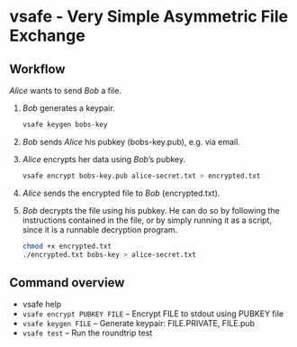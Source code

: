 vsafe - Very Simple Asymmetric File Exchange
============================================

Workflow
--------

*Alice* wants to send *Bob* a file.

  1. *Bob* generates a keypair.
     ```sh
     vsafe keygen bobs-key
     ```

  2. *Bob* sends *Alice* his pubkey (bobs-key.pub), e.g. via email.

  3. *Alice* encrypts her data using *Bob*’s pubkey.
     ```sh
     vsafe encrypt bobs-key.pub alice-secret.txt > encrypted.txt
     ```

  4. *Alice* sends the encrypted file to *Bob* (encrypted.txt).

  5. *Bob* decrypts the file using his pubkey. He can do so by following the
     instructions contained in the file, or by simply running it as a script,
     since it is a runnable decryption program.

     ```sh
     chmod +x encrypted.txt
     ./encrypted.txt bobs-key > alice-secret.txt
     ```

Command overview
----------------

  - vsafe help
  - `vsafe encrypt PUBKEY FILE` – Encrypt FILE to stdout using PUBKEY file
  - `vsafe keygen FILE` – Generate keypair: FILE.PRIVATE, FILE.pub
  - `vsafe test` – Run the roundtrip test
